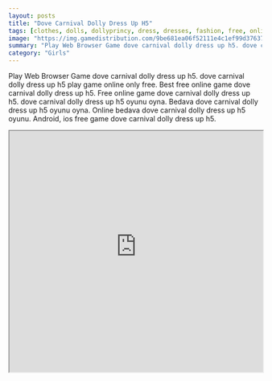 ```yaml
---
layout: posts
title: "Dove Carnival Dolly Dress Up H5"
tags: [clothes, dolls, dollyprincy, dress, dresses, fashion, free, online, games, oyna, game, free, games, play, play, games]
image: "https://img.gamedistribution.com/9be681ea06f52111e4c1ef99d3763770.jpg"
summary: "Play Web Browser Game dove carnival dolly dress up h5. dove carnival dolly dress up h5 play game online only free. Best free online game dove carnival dolly dress up h5. Free online game dove carnival dolly dress up h5. dove carnival dolly dress up h5 oyunu oyna. Bedava dove carnival dolly dress up h5 oyunu oyna. Online bedava dove carnival dolly dress up h5 oyunu. Android, ios free game dove carnival dolly dress up h5."
category: "Girls"
---
```


Play Web Browser Game dove carnival dolly dress up h5. dove carnival dolly dress up h5 play game online only free. Best free online game dove carnival dolly dress up h5. Free online game dove carnival dolly dress up h5. dove carnival dolly dress up h5 oyunu oyna. Bedava dove carnival dolly dress up h5 oyunu oyna. Online bedava dove carnival dolly dress up h5 oyunu. Android, ios free game dove carnival dolly dress up h5.

<iframe width="100%" height="480px;" src="https://html5.gamedistribution.com/9be681ea06f52111e4c1ef99d3763770/"></iframe>